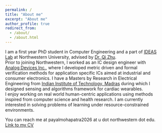 ```yaml
---
permalink: /
title: "About me"
excerpt: "About me"
author_profile: true
redirect_from: 
  - /about/
  - /about.html
---
```


I am a first year PhD student in Computer Engineering and a part of [IDEAS Lab](http://zhulab.eecs.northwestern.edu/) at Northwestern University, advised by [Dr. Qi Zhu](http://eecs.northwestern.edu/~qzhu/). <br>
Prior to joining Northwestern, I worked as an IC design engineer with [Analog Devices Inc.](https://www.analog.com/), where I developed metric driven and formal verification methods for application specific ICs aimed at industrial and consumer electronics. I have a Masters by Research in Electrical Engineering from [Indian Institute of Technology, Madras](https://www.iitm.ac.in/) during which I designed sensing and algorithms framework for cardiac wearables.<br>
I enjoy working on real world human-centric applications using methods inspired from computer science and health research. I am currently interested in solving problems of learning under resource-constrained environments. <br>

You can reach me at payalmohapatra2026 at u dot northwestern dot edu.
[Link to my CV](https://www.dropbox.com/s/kpoe3u6fi0b8hqz/CV_Jan.pdf?dl=0)

